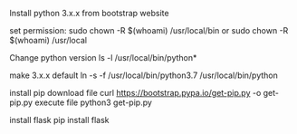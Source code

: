 Install python 3.x.x from bootstrap website

set permission:
sudo chown -R $(whoami) /usr/local/bin
or sudo chown -R $(whoami) /usr/local

Change python version 
ls -l /usr/local/bin/python*

make 3.x.x default 
ln -s -f /usr/local/bin/python3.7 /usr/local/bin/python

install pip
download file
curl https://bootstrap.pypa.io/get-pip.py -o get-pip.py
execute file
python3 get-pip.py

install flask
 pip install flask
